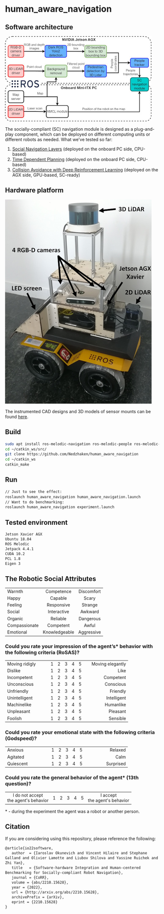 # human_aware_navigation

## Software architecture

<img src="software_arch.jpg" alt="software_arch" width="480"/>

The socially-compliant (SC) navigation module is designed as a plug-and-play component, which can be deployed on different computing units or different robots as needed. What we've tested so far:

1. [Social Navigation Layers](https://github.com/DLu/navigation_layers) (deployed on the onboard PC side, CPU-based)
2. [Time Dependent Planning](https://github.com/marinaKollmitz/human_aware_navigation) (deployed on the onboard PC side, CPU-based)
3. [Collision Avoidance with Deep Reinforcement Learning](https://github.com/mit-acl/cadrl_ros) (deployed on the AGX side, GPU-based, SC-ready)

## Hardware platform

<img src="Isaac.jpg" alt="Isaac" width="480"/>

The instrumented CAD designs and 3D models of sensor mounts can be found [here](hardware).

## Build
```sh
sudo apt install ros-melodic-navigation ros-melodic-people ros-melodic-navigation-layers
cd ~/catkin_ws/src/
git clone https://github.com/Nedzhaken/human_aware_navigation
cd ~/catkin_ws
catkin_make
```

## Run
```sh
// Just to see the effect:
roslaunch human_aware_navigation human_aware_navigation.launch
// Want to do benchmarking:
roslaunch human_aware_navigation experiment.launch
```

## Tested environment
```
Jetson Xavier AGX
Ubuntu 18.04
ROS Melodic
Jetpack 4.4.1
CUDA 10.2
PCL 1.8
Eigen 3
```

## The Robotic Social Attributes

|  |  |  |  
| :--- | :---: | :---: |
| Warmth | Competence | Discomfort |
| Happy | Capable | Scary |
| Feeling  | Responsive | Strange |
| Social  | Interactive | Awkward |
| Organic  | Reliable | Dangerous |
| Compassionate  | Competent | Awful |
| Emotional  | Knowledgeable | Aggressive |

### Could you rate your impression of the agent’s* behavior with the following criteria (RoSAS)?

|  |  |  |  |  |  |  |
| :--- | :---: | :---: | :---: | :---: | :---: | ---: |
| Moving ridigly | 1 | 2 | 3 | 4 | 5 | &nbsp;&nbsp;&nbsp;&nbsp; Moving elegantly |
| Dislike | 1 | 2 | 3 | 4 | 5 | Like |
| Incompetent &nbsp;&nbsp;&nbsp;&nbsp;&nbsp;&nbsp;&nbsp;&nbsp;&nbsp;&nbsp;&nbsp;  | 1 | 2 | 3 | 4 | 5 | Competent |
| Unconscious  | 1 | 2 | 3 | 4 | 5 | Conscious |
| Unfriendly  | 1 | 2 | 3 | 4 | 5 | Friendly |
| Unintelligent  | 1 | 2 | 3 | 4 | 5 | Intelligent |
| Machinelike  | 1 | 2 | 3 | 4 | 5 | Humanlike |
| Unpleasant  | 1 | 2 | 3 | 4 | 5 | Pleasant |
| Foolish  | 1 | 2 | 3 | 4 | 5 | Sensible |

### Could you rate your emotional state with the following criteria (Godspeed)?

|  |  |  |  |  |  |  |
| :--- | :---: | :---: | :---: | :---: | :---: | ---: |
| Anxious | 1 | 2 | 3 | 4 | 5 | Relaxed |
| Agitated  | 1 | 2 | 3 | 4 | 5 | Calm |
| Quiescent &nbsp;&nbsp;&nbsp;&nbsp;&nbsp;&nbsp;&nbsp;&nbsp;&nbsp;&nbsp;&nbsp;&nbsp;&nbsp;&nbsp;&nbsp;&nbsp; | 1 | 2 | 3 | 4 | 5 | &nbsp;&nbsp;&nbsp;&nbsp;&nbsp;&nbsp;&nbsp;&nbsp;&nbsp;&nbsp;&nbsp;&nbsp;&nbsp;&nbsp;&nbsp;&nbsp; Surprised |

### Could you rate the general behavior of the agent* (13th question)?

|  |  |  |  |  |  |  |
| :---: | :---: | :---: | :---: | :---: | :---: | :---: |
| I do not accept<br />the agent's behavior  | 1 | 2 | 3 | 4 | 5 | I accept<br />the agent's behavior |

\* - during the experiment the agent was a robot or another person.

## Citation

If you are considering using this repository, please reference the following:

```
@article{io22software,
   author  = {Iaroslav Okunevich and Vincent Hilaire and Stephane Galland and Olivier Lamotte and Liubov Shilova and Yassine Ruichek and Zhi Yan},
   title   = {Software-hardware Integration and Human-centered Benchmarking for Socially-compliant Robot Navigation},
   journal = {CoRR},
   volume = {abs/2210.15628},
   year = {2022},
   url = {http://arxiv.org/abs/2210.15628},
   archivePrefix = {arXiv},
   eprint = {2210.15628}
}
```
